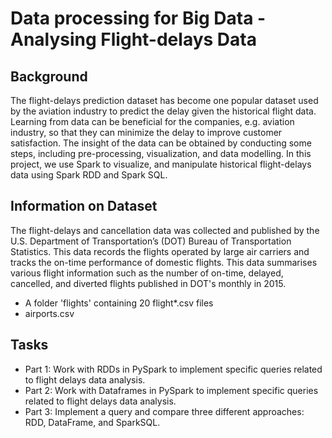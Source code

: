 # Data processing for Big Data - Analysing Flight-delays Data
## Background
The flight-delays prediction dataset has become one popular dataset used by the aviation industry to predict the delay given the historical flight data. Learning from data can be beneficial for the companies, e.g. aviation industry, so that they can minimize the delay to improve customer satisfaction. The insight of the data can be obtained by conducting some steps, including pre-processing, visualization, and data modelling. In this project, we use Spark to visualize, and manipulate historical flight-delays data using Spark RDD and Spark SQL.

## Information on Dataset
The flight-delays and cancellation data was collected and published by the U.S. Department of Transportation’s (DOT) Bureau of Transportation Statistics. This data records the flights operated by large air carriers and tracks the on-time performance of domestic flights. This data
summarises various flight information such as the number of on-time, delayed, cancelled, and diverted flights published in DOT's monthly in 2015.
* A folder 'flights' containing 20 flight*.csv files
* airports.csv

## Tasks
* Part 1: Work with RDDs in PySpark to implement specific queries related to flight delays data analysis.
* Part 2: Work with Dataframes in PySpark to implement specific queries related to flight delays data analysis.
* Part 3: Implement a query and compare three different approaches: RDD, DataFrame, and SparkSQL.

